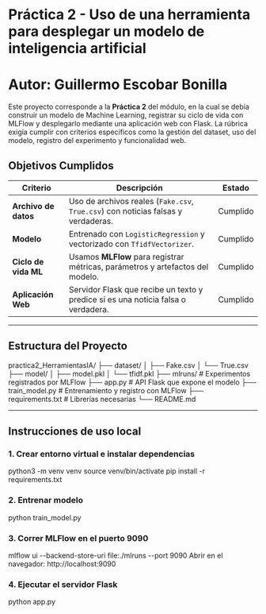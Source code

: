 # Práctica 2 - Uso de una herramienta para desplegar un modelo de inteligencia artificial
# Autor: Guillermo Escobar Bonilla

Este proyecto corresponde a la **Práctica 2** del módulo, en la cual se debía construir un modelo de Machine Learning, registrar su ciclo de vida con MLFlow y desplegarlo mediante una aplicación web con Flask. La rúbrica exigía cumplir con criterios específicos como la gestión del dataset, uso del modelo, registro del experimento y funcionalidad web.

## Objetivos Cumplidos

| Criterio | Descripción | Estado |
|---------|-------------|--------|
| **Archivo de datos** | Uso de archivos reales (`Fake.csv`, `True.csv`) con noticias falsas y verdaderas. | Cumplido |
| **Modelo** | Entrenado con `LogisticRegression` y vectorizado con `TfidfVectorizer`. | Cumplido |
| **Ciclo de vida ML** | Usamos **MLFlow** para registrar métricas, parámetros y artefactos del modelo. | Cumplido |
| **Aplicación Web** | Servidor Flask que recibe un texto y predice si es una noticia falsa o verdadera. | Cumplido |

---

## Estructura del Proyecto

practica2_HerramientasIA/
├── dataset/
│ ├── Fake.csv
│ └── True.csv
├── model/
│ ├── model.pkl
│ └── tfidf.pkl
├── mlruns/ # Experimentos registrados por MLFlow
├── app.py # API Flask que expone el modelo
├── train_model.py # Entrenamiento y registro con MLFlow
├── requirements.txt # Librerías necesarias
└── README.md

---

## Instrucciones de uso local

### 1. Crear entorno virtual e instalar dependencias

python3 -m venv venv
source venv/bin/activate
pip install -r requirements.txt


### 2. Entrenar modelo

python train_model.py

### 3. Correr MLFlow en el puerto 9090

mlflow ui --backend-store-uri file:./mlruns --port 9090
Abrir en el navegador: http://localhost:9090

### 4. Ejecutar el servidor Flask

python app.py

